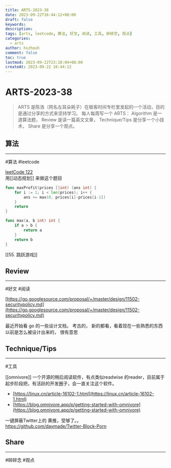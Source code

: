 ```yaml
---
title: ARTS-2023-38
date: 2023-09-22T16:44:12+08:00
draft: false
keywords: 
description: 
tags: [arts, leetcode, 算法, 好文, 阅读, 工具, 碎碎念, 观点]
categories:
  - arts
author: hxzhouh
comment: false
toc: true
lastmod: 2023-09-22T23:18:04+08:00
createAt: 2023-09-22 16:44:12
---
```

# ARTS-2023-38

>ARTS 是陈浩（网名左耳朵耗子）在极客时间专栏里发起的一个活动，目的是通过分享的方式来坚持学习。 每人每周写一个 ARTS： Algorithm 是一道算法题， Review 是读一篇英文文章， Technique/Tips 是分享一个小技术， Share 是分享一个观点。

<!-- more -->
## 算法
---
#算法 #leetcode

[leetCode 122  ](https://leetcode.cn/problems/best-time-to-buy-and-sell-stock-ii/description/?envType=study-plan-v2&envId=top-interview-150)  
用[[动态规划]]  来做这个题目
```go
func maxProfit(prices []int) (ans int) {
    for i := 1; i < len(prices); i++ {
        ans += max(0, prices[i]-prices[i-1])
    }
    return
}

func max(a, b int) int {
    if a > b {
        return a
    }
    return b
}
```
[[55. 跳跃游戏]]

## Review
---
#好文 #阅读

[https://go.googlesource.com/proposal/+/master/design/11502-securitypolicy.md](https://go.googlesource.com/proposal/+/master/design/11502-securitypolicy.md)

最近开始看 go 的一些设计文档， 考古的， 新的都看，看着现在一些熟悉的东西以前是怎么被设计出来的， 很有意思

## Technique/Tips
---
#工具  

[[omnivore]] 一个开源的稍后阅读软件，有点类似readwise 的reader，目前属于起步阶段把，有活跃的开发圈子，会一直关注这个软件。
- [https://linux.cn/article-16102-1.html](https://linux.cn/article-16102-1.html)
- [https://blog.omnivore.app/p/getting-started-with-omnivore](https://blog.omnivore.app/p/getting-started-with-omnivore)  

一键屏蔽Twitter上的 黄推，受够了。。  
https://github.com/daymade/Twitter-Block-Porn

## Share
---
#碎碎念 #观点
